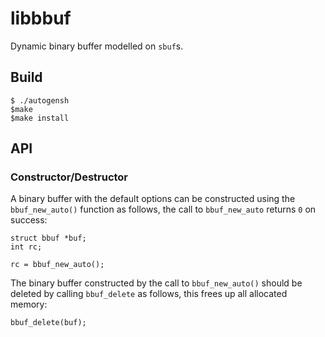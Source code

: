 # libbbuf

Dynamic binary buffer modelled on `sbuf`s.

## Build

```
$ ./autogensh
$make
$make install
```

## API

### Constructor/Destructor

A binary buffer with the default options can be constructed using the `bbuf_new_auto()` function as follows, the call to `bbuf_new_auto` returns `0` on success:

```
struct bbuf *buf;
int rc;

rc = bbuf_new_auto();
```

The binary buffer constructed by the call to `bbuf_new_auto()` should be deleted by calling `bbuf_delete` as follows, this frees up all allocated memory: 

```
bbuf_delete(buf);
```
